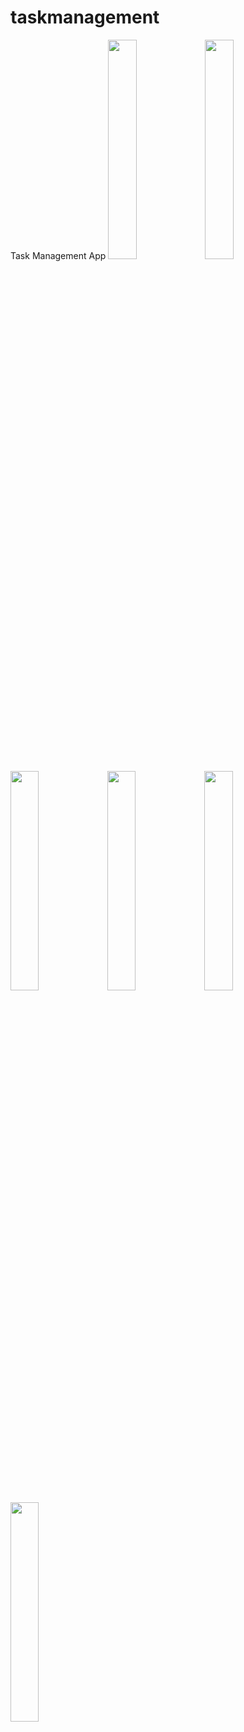 # taskmanagement

Task Management App
<img src="https://user-images.githubusercontent.com/108256100/236803519-9225b5db-05fe-465b-9a81-d7b44b4488d1.png" width=30% height=30%>
<img src="https://user-images.githubusercontent.com/108256100/236805504-14d1231e-b4f7-4ced-9b32-0eb3a25ad944.png" width=30% height=30%>
<img src="https://user-images.githubusercontent.com/108256100/236806274-42bdbbeb-7ba2-40de-b4c5-66e81f887389.png" width=30% height=30%>
<img src="https://user-images.githubusercontent.com/108256100/236806344-d2464355-b33e-4fb1-aef5-e491c6d19189.png" width=30% height=30%>
<img src="https://user-images.githubusercontent.com/108256100/236806386-342c5fe9-ebad-48cf-b650-0b9660ecec18.png" width=30% height=30%>
<img src="https://user-images.githubusercontent.com/108256100/236806443-a0c0832b-cfd4-4bab-b045-262327279b0b.png" width=30% height=30%>

